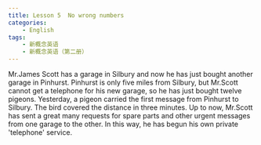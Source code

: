 ```yaml
---
title: Lesson 5  No wrong numbers
categories: 
    - English
tags:
    - 新概念英语
    - 新概念英语（第二册）
---
```

Mr.James Scott has a garage in Silbury and now he has just bought another garage in Pinhurst. Pinhurst is only five miles from Silbury, but Mr.Scott cannot get a telephone for his new garage, so he has just bought twelve pigeons. Yesterday, a pigeon carried the first message from Pinhurst to Silbury. The bird covered the distance in three minutes. 
Up to now, Mr.Scott has sent a great many requests for spare parts and other urgent messages from one garage to the other. In this way, he has begun his own private 'telephone' service. 